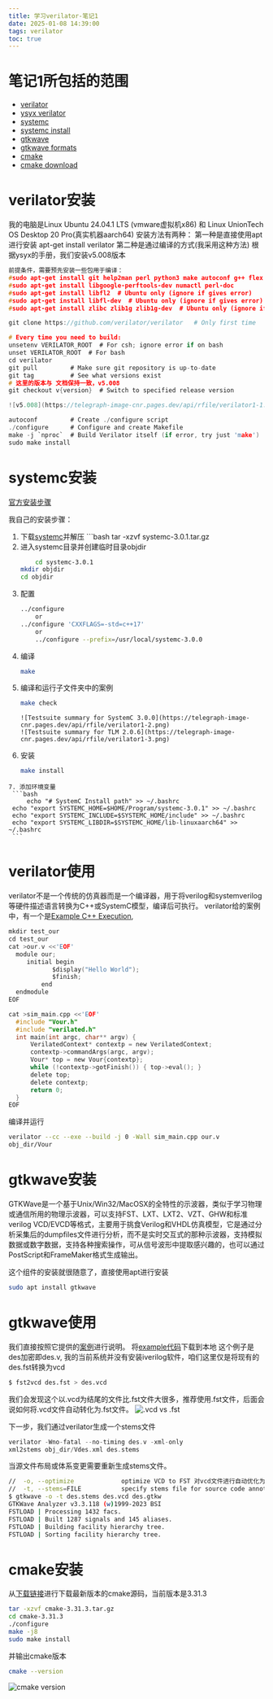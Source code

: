 ```yaml
---
title: 学习verilator-笔记1
date: 2025-01-08 14:39:00
tags: verilator
toc: true
---
```


# 笔记1所包括的范围

+ [verilator](https://verilator.org/guide/latest/)
+ [ysyx verilator](https://ysyx.oscc.cc/docs/2306/preliminary/0.4.html)
+ [systemc](https://www.accellera.org/downloads/standards/systemc)
+ [systemc install](https://github.com/accellera-official/systemc/blob/main/INSTALL.md)
+ [gtkwave](https://gtkwave.github.io/gtkwave/index.html)
+ [gtkwave formats](https://gtkwave.github.io/gtkwave/intro/formats.html)
+ [cmake](https://cmake.org/)
+ [cmake download](https://cmake.org/download/)

# verilator安装
我的电脑是Linux Ubuntu 24.04.1 LTS (vmware虚拟机x86) 和 Linux UnionTech OS Desktop 20 Pro(真实机器aarch64)
安装方法有两种：
第一种是直接使用apt进行安装
apt-get install verilator
第二种是通过编译的方式(我采用这种方法)
根据ysyx的手册，我们安装v5.008版本

```c
前提条件，需要预先安装一些包用于编译：
#sudo apt-get install git help2man perl python3 make autoconf g++ flex bison ccache
#sudo apt-get install libgoogle-perftools-dev numactl perl-doc
#sudo apt-get install libfl2  # Ubuntu only (ignore if gives error)
#sudo apt-get install libfl-dev  # Ubuntu only (ignore if gives error)
#sudo apt-get install zlibc zlib1g zlib1g-dev  # Ubuntu only (ignore if gives error)

git clone https://github.com/verilator/verilator   # Only first time

# Every time you need to build:
unsetenv VERILATOR_ROOT  # For csh; ignore error if on bash
unset VERILATOR_ROOT  # For bash
cd verilator
git pull         # Make sure git repository is up-to-date
git tag          # See what versions exist
# 这里的版本与 文档保持一致，v5.008
git checkout v{version}  # Switch to specified release version

![v5.008](https://telegraph-image-cnr.pages.dev/api/rfile/verilator1-1.png)

autoconf         # Create ./configure script
./configure      # Configure and create Makefile
make -j `nproc`  # Build Verilator itself (if error, try just 'make')
sudo make install
```
# systemc安装
[官方安装步骤](https://github.com/accellera-official/systemc/blob/main/INSTALL.md)

我自己的安装步骤：
  1. 下载[systemc](https://www.accellera.org/downloads/standards/systemc)并解压
		 ```bash
		 tar -xzvf systemc-3.0.1.tar.gz
  2. 进入systemc目录并创建临时目录objdir
     ```bash
		 cd systemc-3.0.1
     mkdir objdir
     cd objdir
     ```
  3. 配置
     ```bash
     ../configure
		 or
     ../configure 'CXXFLAGS=-std=c++17'
		 or
		 ../configure --prefix=/usr/local/systemc-3.0.0
     ```
  4. 编译
     ```bash
     make
     ```
  5. 编译和运行子文件夹中的案例
     ```bash
     make check
     ```
		 ![Testsuite summary for SystemC 3.0.0](https://telegraph-image-cnr.pages.dev/api/rfile/verilator1-2.png)
		 ![Testsuite summary for TLM 2.0.6](https://telegraph-image-cnr.pages.dev/api/rfile/verilator1-3.png)
  6. 安装
     ```bash
     make install
     ```
	7. 添加环境变量
     ```bash
		 echo "# SystemC Install path" >> ~/.bashrc
     echo "export SYSTEMC_HOME=$HOME/Program/systemc-3.0.1" >> ~/.bashrc
     echo "export SYSTEMC_INCLUDE=$SYSTEMC_HOME/include" >> ~/.bashrc
     echo "export SYSTEMC_LIBDIR=$SYSTEMC_HOME/lib-linuxaarch64" >> ~/.bashrc
     ```
# verilator使用

verilator不是一个传统的仿真器而是一个编译器，用于将verilog和systemverilog等硬件描述语言转换为C++或SystemC模型，编译后可执行。
verilator给的案例中，有一个是[Example C++ Execution](https://verilator.org/guide/latest/example_cc.html),
```c
mkdir test_our
cd test_our
cat >our.v <<'EOF'
  module our;
     initial begin 
			$display("Hello World"); 
			$finish; 
		 end
  endmodule
EOF

cat >sim_main.cpp <<'EOF'
  #include "Vour.h"
  #include "verilated.h"
  int main(int argc, char** argv) {
      VerilatedContext* contextp = new VerilatedContext;
      contextp->commandArgs(argc, argv);
      Vour* top = new Vour{contextp};
      while (!contextp->gotFinish()) { top->eval(); }
      delete top;
      delete contextp;
      return 0;
  }
EOF
```
编译并运行
```bash
verilator --cc --exe --build -j 0 -Wall sim_main.cpp our.v
obj_dir/Vour
```

# gtkwave安装

GTKWave是一个基于Unix/Win32/MacOSX的全特性的示波器，类似于学习物理或通信所用的物理示波器，可以支持FST、LXT、LXT2、VZT、GHW和标准verilog VCD/EVCD等格式，主要用于挑食Verilog和VHDL仿真模型，它是通过分析采集后的dumpfiles文件进行分析，而不是实时交互式的那种示波器，支持模拟数据或数字数据，支持各种搜索操作，可从信号波形中提取感兴趣的，也可以通过PostScript和FrameMaker格式生成输出。

这个组件的安装就很随意了，直接使用apt进行安装
```bash
sudo apt install gtkwave
```
# gtkwave使用

我们直接按照它提供的[案例](https://gtkwave.github.io/gtkwave/quickstart/sample.html)进行说明。
将[example代码](https://github.com/gtkwave/gtkwave)下载到本地
这个例子是des加密即des.v, 我的当前系统并没有安装iverilog软件，咱们这里仅是将现有的des.fst转换为vcd
```bash
$ fst2vcd des.fst > des.vcd
```
我们会发现这个以.vcd为结尾的文件比.fst文件大很多，推荐使用.fst文件，后面会说如何将.vcd文件自动转化为.fst文件。
![.vcd vs .fst](https://telegraph-image-cnr.pages.dev/api/rfile/verilator1-4.png)

下一步，我们通过verilator生成一个stems文件
```c
verilator -Wno-fatal --no-timing des.v -xml-only
xml2stems obj_dir/Vdes.xml des.stems
```
当源文件布局或体系变更需要重新生成stems文件。
```bash
//  -o, --optimize             optimize VCD to FST 对vcd文件进行自动优化为fst
//  -t, --stems=FILE           specify stems file for source code annotation 为源代码注解指定stems文件
$ gtkwave -o -t des.stems des.vcd des.gtkw
GTKWave Analyzer v3.3.118 (w)1999-2023 BSI
FSTLOAD | Processing 1432 facs.
FSTLOAD | Built 1287 signals and 145 aliases.
FSTLOAD | Building facility hierarchy tree.
FSTLOAD | Sorting facility hierarchy tree.
```

# cmake安装
从[下载链接](https://cmake.org/download/)进行下载最新版本的cmake源码，当前版本是3.31.3
```bash
tar -xzvf cmake-3.31.3.tar.gz
cd cmake-3.31.3
./configure
make -j8
sudo make install
```
并输出cmake版本
```bash
cmake --version
```
![cmake version](https://telegraph-image-cnr.pages.dev/api/rfile/verilator1-5.png)
